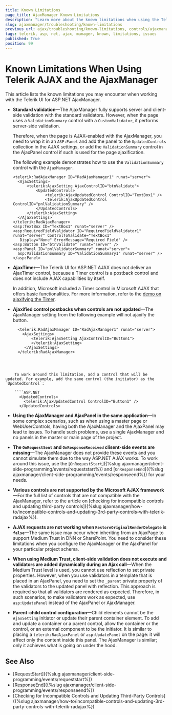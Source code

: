 ```yaml
---
title: Known Limitations
page_title: AjaxManager Known Limitations
description: "Learn more about the known limitations when using the Telerik UI for ASP.NET AjaxManager."
slug: ajaxmanager/troubleshooting/known-limitations
previous_url: ajax/troubleshooting/known-limitations, controls/ajaxmanager/troubleshooting/known-limitations 
tags: telerik, asp, net, ajax, manager, known, limitations, issues
published: True
position: 99
---
```


# Known Limitations When Using Telerik AJAX and the AjaxManager

This article lists the known limitations you may encounter when working with the Telerik UI for ASP.NET AjaxManager.   

* **Standard validation**&mdash;The AjaxManager fully supports server and client-side validation with the standard validators. However, when the page uses a `ValidationSummary` control with a `CustomValidator`, it performs server-side validation. 

  Therefore, when the page is AJAX-enabled with the AjaxManager, you need to wrap it in an `ASP:Panel` and add the panel to the `UpdatedControls` collection in the AJAX settings, or add the `ValidationSummary` control in the AjaxPanel control if such is used for the page ajaxification. 

  The following example demonstrates how to use the `ValidationSummary` control with the `AjaxManager`.

  ````ASP.NET
  <telerik:RadAjaxManager ID="RadAjaxManager1" runat="server">
  	<AjaxSettings>
  	    <telerik:AjaxSetting AjaxControlID="btnValidate">
  	        <UpdatedControls>
  	            <telerik:AjaxUpdatedControl ControlID="TextBox1" />
  	            <telerik:AjaxUpdatedControl ControlID="pnlValidationSummary" />
  	        </UpdatedControls>
  	    </telerik:AjaxSetting>
  	</AjaxSettings>
  </telerik:RadAjaxManager>
  <asp:TextBox ID="TextBox1" runat="server" />
  <asp:RequiredFieldValidator ID="RequiredFieldValidator1" runat="server" ControlToValidate="TextBox1"
  	 Display="None" ErrorMessage="Required Field" />
  <asp:Button ID="btnValidate" runat="server" />
  <asp:Panel ID="pnlValidatorSummary" runat="server">
  	asp:ValidationSummary ID="ValidationSummary1" runat="server" />
  </asp:Panel>
  ````



* **AjaxTimer**&mdash;The Telerik UI for ASP.NET AJAX does not deliver an AjaxTimer control, because a Timer control is a postback control and does not include AJAX capabilities by itself. 

  In addition, Microsoft included a Timer control in Microsoft AJAX that offers basic functionalities. For more information, refer to the [demo on ajaxifying the Timer](https://demos.telerik.com/aspnet-ajax/ajax/examples/common/ajaxifytimer/defaultcs.aspx).

* **Ajaxified control postbacks when controls are not updated**&mdash;The AjaxManager setting from the following example will not ajaxify the button.

    ````ASP.NET
      <telerik:RadAjaxManager ID="RadAjaxManager1" runat="server">
      	<AjaxSettings>
      	    <telerik:AjaxSetting AjaxControlID="Button1">                
      	    </telerik:AjaxSetting>
      	 </AjaxSettings>
      </telerik:RadAjaxManager>
````



    To work around this limitation, add a control that will be updated. For example, add the same control (the initiator) as the `UpdatedControl`:

    ````ASP.NET
      <UpdatedControls>
      	<telerik:AjaxUpdatedControl ControlID="Button1" />
      </UpdatedControls>
````



* **Using the AjaxManager and AjaxPanel in the same application**&mdash;In some complex scenarios, such as when using a master page or WebUserControls, having both the AjaxManager and the AjaxPanel may lead to issues. To handle such problems, use a single AjaxManager and no panels in the master or main page of the project.

* **The `OnRequestSent` and `OnResponseReceived` clisent-side events are missing**&mdash;The AjaxManager does not provide these events and you cannot simulate them due to the way ASP.NET AJAX works. To work around this issue, use the [`OnRequestStart`]({%slug ajaxmanager/client-side-programming/events/requeststart%}) and [`OnResponseEnd`]({%slug ajaxmanager/client-side-programming/events/responseend%}) for your needs.

* **Various controls are not supported by the Microsoft AJAX framework**&mdash;For the full list of controls that are not compatible with the AjaxManager, refer to the article on [checking for incompatible controls and updating third-party controls]({%slug ajaxmanager/how-to/incompatible-controls-and-updating-3rd-party-controls-with-telerik-radajax%}).

* **AJAX requests are not working when `RestoreOriginalRenderDelegate` is `false`**&mdash;The same issue may occur when inheriting from an AjaxPage to support Medium Trust in DNN or SharePoint. You need to consider these limitations when you configure the AjaxManager or the AjaxPanel for your particular project schema.

* **When using Medium Trust, client-side validation does not execute and validators are added dynamically during an Ajax call**&mdash;When the Medium Trust level is used, you cannot use reflection to set private properties. However, when you use validators in a template that is placed in an AjaxPanel, you need to set the `_parent` private property of the validators to the updated panel with reflection. This approach is required so that all validators are rendered as expected. Therefore, in such scenarios, to make validators work as expected, use `asp:UpdatePanel` instead of the AjaxPanel or AjaxManager.

* **Parent-child control configuration**&mdash;Child elements cannot be the `AjaxSetting` initiator or update their parent container element. To add and update a container or a parent control, allow the container or the control, or an external component to be the initiator. It is similar to placing a `telerik:RadAjaxPanel` or `asp:UpdatePanel` on the page: it will affect only the content inside this panel. The AjaxManager is similar; only it achieves what is going on under the hood.

## See Also

* [RequestStart]({%slug ajaxmanager/client-side-programming/events/requeststart%})
* [ResponseEnd]({%slug ajaxmanager/client-side-programming/events/responseend%})
* [Checking for Incompatible Controls and Updating Third-Party Controls]({%slug ajaxmanager/how-to/incompatible-controls-and-updating-3rd-party-controls-with-telerik-radajax%})
